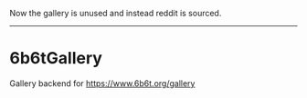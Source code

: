 Now the gallery is unused and instead reddit is sourced.

---

# 6b6tGallery
Gallery backend for https://www.6b6t.org/gallery
